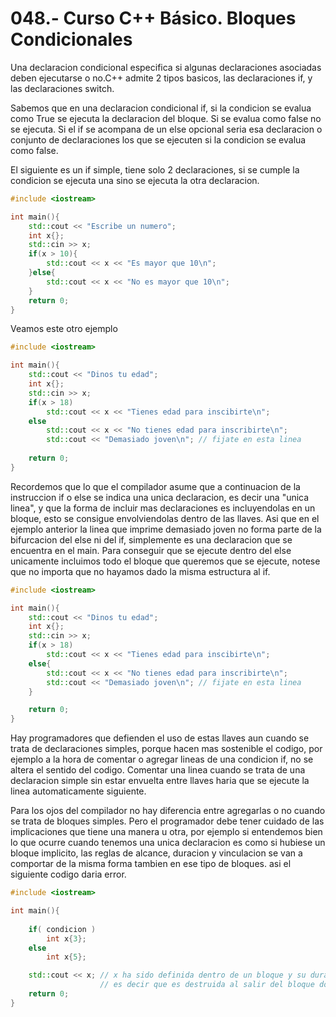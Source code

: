 048.- Curso C++ Básico. Bloques Condicionales
===

Una declaracion condicional especifica si algunas declaraciones asociadas deben ejecutarse o no.C++ admite 2 tipos basicos, las declaraciones if, y las declaraciones switch.

Sabemos que en una declaracion condicional if, si la condicion se evalua como True se ejecuta la declaracion del bloque. Si se evalua como false no se ejecuta. Si el if se acompana de un else opcional seria esa declaracion o conjunto de declaraciones los que se ejecuten si la condicion se evalua como false.

El siguiente es un if simple, tiene solo 2 declaraciones, si se cumple la condicion se ejecuta una sino se ejecuta la otra declaracion.

```cpp
#include <iostream>

int main(){
	std::cout << "Escribe un numero";
	int x{};
	std::cin >> x;
	if(x > 10){
		std::cout << x << "Es mayor que 10\n";
	}else{
		std::cout << x << "No es mayor que 10\n";
	}
	return 0;
}
```

Veamos este otro ejemplo

```cpp
#include <iostream>

int main(){
	std::cout << "Dinos tu edad";
	int x{};
	std::cin >> x;
	if(x > 18)
		std::cout << x << "Tienes edad para inscibirte\n";
	else
		std::cout << x << "No tienes edad para inscribirte\n";
		std::cout << "Demasiado joven\n"; // fijate en esta linea
	
	return 0;
}
```

Recordemos que lo que el compilador asume que a continuacion de la instruccion if o else se indica una unica declaracion, es decir una "unica linea", y que la forma de incluir mas declaraciones es incluyendolas en un bloque, esto se consigue envolviendolas dentro de las llaves. Asi que en el ejemplo anterior la linea que imprime demasiado joven no forma parte de la bifurcacion del else ni del if, simplemente es una declaracion que se encuentra en el main. Para conseguir que se ejecute dentro del else unicamente incluimos todo el bloque que queremos que se ejecute, notese que no importa que no hayamos dado la misma estructura al if.

```cpp
#include <iostream>

int main(){
	std::cout << "Dinos tu edad";
	int x{};
	std::cin >> x;
	if(x > 18)
		std::cout << x << "Tienes edad para inscibirte\n";
	else{
		std::cout << x << "No tienes edad para inscribirte\n";
		std::cout << "Demasiado joven\n"; // fijate en esta linea
	}

	return 0;
}
```

Hay programadores que defienden el uso de estas llaves aun cuando se trata de declaraciones simples, porque hacen mas sostenible el codigo, por ejemplo a la hora de comentar o agregar lineas de una condicion if, no se altera el sentido del codigo. Comentar una linea cuando se trata de una declaracion simple sin estar envuelta entre llaves haria que se ejecute la linea automaticamente siguiente.

Para los ojos del compilador no hay diferencia entre agregarlas o no cuando se trata de bloques simples. Pero el programador debe tener cuidado de las implicaciones que tiene una manera u otra, por ejemplo si entendemos bien lo que ocurre cuando tenemos una unica declaracion es como si hubiese un bloque implicito, las reglas de alcance, duracion y vinculacion se van a comportar de la misma forma tambien en ese tipo de bloques. asi el siguiente codigo daria error.

```cpp
#include <iostream>

int main(){
	
	if( condicion )
		int x{3};
	else
		int x{5};

	std::cout << x; // x ha sido definida dentro de un bloque y su duracion es inmediata
					// es decir que es destruida al salir del bloque donde ha definida.
	return 0;
}
```